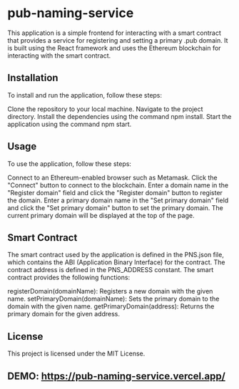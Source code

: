 # pub-naming-service

This application is a simple frontend for interacting with a smart contract that provides a service for registering and setting a primary .pub domain. It is built using the React framework and uses the Ethereum blockchain for interacting with the smart contract.

## Installation
To install and run the application, follow these steps:

Clone the repository to your local machine.
Navigate to the project directory.
Install the dependencies using the command npm install.
Start the application using the command npm start.
## Usage
To use the application, follow these steps:

Connect to an Ethereum-enabled browser such as Metamask.
Click the "Connect" button to connect to the blockchain.
Enter a domain name in the "Register domain" field and click the "Register domain" button to register the domain.
Enter a primary domain name in the "Set primary domain" field and click the "Set primary domain" button to set the primary domain.
The current primary domain will be displayed at the top of the page.
## Smart Contract
The smart contract used by the application is defined in the PNS.json file, which contains the ABI (Application Binary Interface) for the contract. The contract address is defined in the PNS_ADDRESS constant. The smart contract provides the following functions:

registerDomain(domainName): Registers a new domain with the given name.
setPrimaryDomain(domainName): Sets the primary domain to the domain with the given name.
getPrimaryDomain(address): Returns the primary domain for the given address.
## License
This project is licensed under the MIT License.

## DEMO: https://pub-naming-service.vercel.app/

